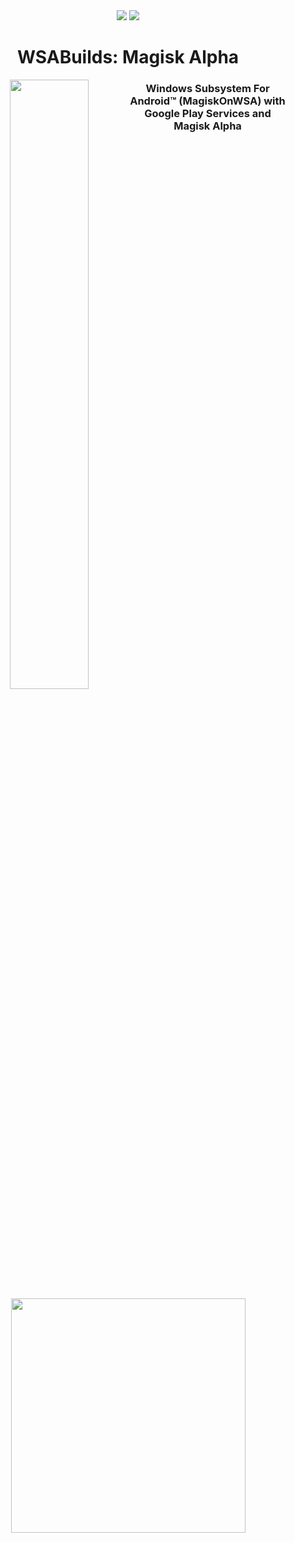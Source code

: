<div align="center"> <picture><img src="https://img.shields.io/github/downloads/MustardChef/WSAMagiskAlpha/total?label=Total%20Downloads&style=for-the-badge"/></picture> <a href="https://ko-fi.com/N4N0K08AC"><img src="https://ko-fi.com/img/githubbutton_sm.svg"/></a></div>

<div align="center">
<h1>WSABuilds: Magisk Alpha</h1>
<img align="left" src="https://github.com/MustardChef/WSAMagiskAlpha/assets/68516357/82f4b816-b127-4c79-93d7-9d986fac2995" width="50%"/>

<h3> Windows Subsystem For Android™ (MagiskOnWSA) with Google Play Services and Magisk Alpha</h3>

<a href="https://discord.gg/2thee7zzHZ"><img src="https://invidget.switchblade.xyz/2thee7zzHZ" style="width: 375px;"/></a>

</div>
</center>

</br>
</br>
</br>

